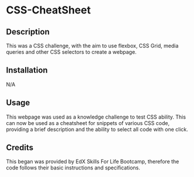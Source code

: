 # CSS-CheatSheet

## Description
This was a CSS challenge, with the aim to use flexbox, CSS Grid, media queries and other CSS selectors to create a webpage.

## Installation
N/A

## Usage
This webpage was used as a knowledge challenge to test CSS ability. This can now be used as a cheatsheet for snippets of various CSS code, providing a brief description and the ability to select all code with one click.

## Credits
This began was provided by EdX Skills For Life Bootcamp, therefore the code follows their basic instructions and specifications.